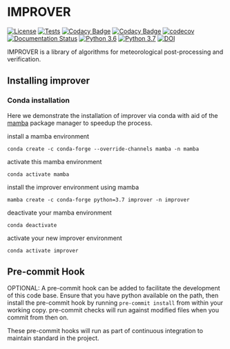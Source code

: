 # IMPROVER

[![License](https://img.shields.io/badge/License-BSD%203--Clause-blue.svg)](https://opensource.org/licenses/BSD-3-Clause)
[![Tests](https://github.com/metoppv/improver/actions/workflows/scheduled.yml/badge.svg)](https://github.com/metoppv/improver/actions/workflows/scheduled.yml)
[![Codacy Badge](https://api.codacy.com/project/badge/Grade/f7dcb46e8e1b4110b3d194dba03fe526)](https://www.codacy.com/app/metoppv_tech/improver?utm_source=github.com&amp;utm_medium=referral&amp;utm_content=metoppv/improver&amp;utm_campaign=Badge_Grade)
[![Codacy Badge](https://api.codacy.com/project/badge/Coverage/f7dcb46e8e1b4110b3d194dba03fe526)](https://www.codacy.com/app/metoppv_tech/improver?utm_source=github.com&utm_medium=referral&utm_content=metoppv/improver&utm_campaign=Badge_Coverage)
[![codecov](https://codecov.io/gh/metoppv/improver/branch/master/graph/badge.svg)](https://codecov.io/gh/metoppv/improver)
[![Documentation Status](https://readthedocs.org/projects/improver/badge/?version=latest)](http://improver.readthedocs.io/en/latest/?badge=latest)
[![Python 3.6](https://img.shields.io/badge/python-3.6-blue.svg)](https://www.python.org/downloads/release/python-360/)
[![Python 3.7](https://img.shields.io/badge/python-3.7-blue.svg)](https://www.python.org/downloads/release/python-370/)
[![DOI](https://zenodo.org/badge/85334761.svg)](https://zenodo.org/badge/latestdoi/85334761)

IMPROVER is a library of algorithms for meteorological post-processing and verification.

## Installing improver

### Conda installation

Here we demonstrate the installation of improver via conda with aid of the [mamba](https://mamba.readthedocs.io/en/latest/index.html) package manager to speedup the process.

install a mamba environment
```
conda create -c conda-forge --override-channels mamba -n mamba
```
 
activate this mamba environment
```
conda activate mamba
```
 
install the improver environment using mamba
```
mamba create -c conda-forge python=3.7 improver -n improver
```
 
deactivate your mamba environment
```
conda deactivate
```
 
activate your new improver environment
```
conda activate improver
```

## Pre-commit Hook
OPTIONAL: A pre-commit hook can be added to facilitate the development of this code base.
Ensure that you have python available on the path, then install the pre-commit hook by running `pre-commit install` from within your working copy.
pre-commit checks will run against modified files when you commit from then on.

These pre-commit hooks will run as part of continuous integration to maintain standard in the project.